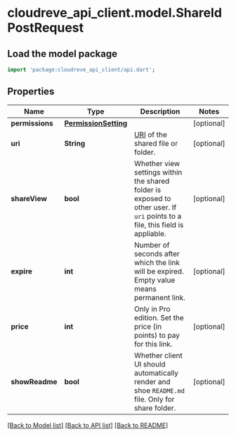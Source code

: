 # cloudreve_api_client.model.ShareIdPostRequest

## Load the model package
```dart
import 'package:cloudreve_api_client/api.dart';
```

## Properties
Name | Type | Description | Notes
------------ | ------------- | ------------- | -------------
**permissions** | [**PermissionSetting**](PermissionSetting.md) |  | [optional] 
**uri** | **String** | [URI](https://docs.cloudreve.org/api/file-uri) of the shared file or folder. | [optional] 
**shareView** | **bool** | Whether view settings within the shared folder is exposed to other user. If `uri` points to a file, this field is appliable. | [optional] 
**expire** | **int** | Number of seconds after which the link will be expired. Empty value means permanent link. | [optional] 
**price** | **int** | Only in Pro edition. Set the price (in points) to pay for this link. | [optional] 
**showReadme** | **bool** | Whether client UI should automatically render and shoe `README.md` file. Only for share folder. | [optional] 

[[Back to Model list]](../README.md#documentation-for-models) [[Back to API list]](../README.md#documentation-for-api-endpoints) [[Back to README]](../README.md)


